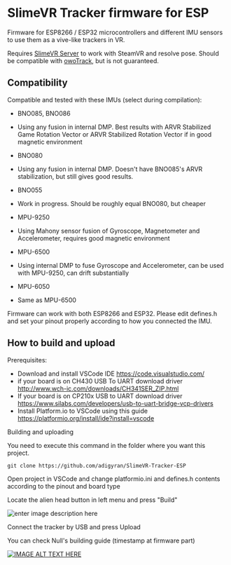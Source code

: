 
# SlimeVR Tracker firmware for ESP

  

Firmware for ESP8266 / ESP32 microcontrollers and different IMU sensors to use them as a vive-like trackers in VR.

  

Requires [SlimeVR Server](https://github.com/SlimeVR/SlimeVR-Server) to work with SteamVR and resolve pose. Should be compatible with [owoTrack](https://github.com/abb128/owo-track-driver), but is not guaranteed.

  

## Compatibility

  

Compatible and tested with these IMUs (select during compilation):

* BNO085, BNO086

* Using any fusion in internal DMP. Best results with ARVR Stabilized Game Rotation Vector or ARVR Stabilized Rotation Vector if in good magnetic environment

* BNO080

* Using any fusion in internal DMP. Doesn't have BNO085's ARVR stabilization, but still gives good results.

* BNO055

* Work in progress. Should be roughly equal BNO080, but cheaper

* MPU-9250

* Using Mahony sensor fusion of Gyroscope, Magnetometer and Accelerometer, requires good magnetic environment

* MPU-6500

* Using internal DMP to fuse Gyroscope and Accelerometer, can be used with MPU-9250, can drift substantially

* MPU-6050

* Same as MPU-6500

  

Firmware can work with both ESP8266 and ESP32. Please edit defines.h and set your pinout properly according to how you connected the IMU.

## How to build and upload

Prerequisites:

 - Download and install VSCode IDE https://code.visualstudio.com/
 - if your board is on CH430 USB To UART download driver http://www.wch-ic.com/downloads/CH341SER_ZIP.html
 - If your board is on CP210x USB to UART download driver https://www.silabs.com/developers/usb-to-uart-bridge-vcp-drivers
 - Install Platform.io to VSCode using this guide https://platformio.org/install/ide?install=vscode

Building and uploading

You need to execute this command in the folder where you want this project.

    git clone https://github.com/adigyran/SlimeVR-Tracker-ESP

Open project in VSCode and change platformio.ini and defines.h contents according to the pinout and board type

Locate the alien head button in left menu and press "Build"

![enter image description here](https://i.imgur.com/aAQUQoC.png)
 
Connect the tracker by USB and press Upload

You can check Null's building guide (timestamp at firmware part)

[![IMAGE ALT TEXT HERE](https://img.youtube.com/vi/e1oExyYlTzs/0.jpg)](https://www.youtube.com/watch?v=e1oExyYlTzs?t=293)

